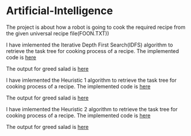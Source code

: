# Artificial-Intelligence
The project is about how a robot is going to cook the required recipe from the given universal recipe file(FOON.TXT))

<p>I have imlemented the Iterative Depth First Search(IDFS) algorithm to retrieve the task tree for cooking process of a recipe. The implemented code is 
<a href="https://github.com/chakradharreddynallu/Artificial-Intelligence/blob/6e5d907e285055a00e6449d617cb3af617247ca7/Chakradhar%20Reddy%20Nallu/IDFS.py">here</a> </p>
The output for greed salad is <a href="https://github.com/chakradharreddynallu/Artificial-Intelligence/blob/6e5d907e285055a00e6449d617cb3af617247ca7/Chakradhar%20Reddy%20Nallu/output_IDFS_greek%20salad.txt"> here</a>

<p>I have imlemented the Heuristic 1 algorithm to retrieve the task tree for cooking process of a recipe. The implemented code is 
<a href="https://github.com/chakradharreddynallu/Artificial-Intelligence/blob/6e5d907e285055a00e6449d617cb3af617247ca7/Chakradhar%20Reddy%20Nallu/Heuristic1.py">here</a> </p>
The output for greed salad is <a href="https://github.com/chakradharreddynallu/Artificial-Intelligence/blob/6e5d907e285055a00e6449d617cb3af617247ca7/Chakradhar%20Reddy%20Nallu/output_heuristic1_greek%20salad.txt"> here</a>

<p>I have imlemented the Heuristic 2 algorithm to retrieve the task tree for cooking process of a recipe. The implemented code is 
<a href="https://github.com/chakradharreddynallu/Artificial-Intelligence/blob/6e5d907e285055a00e6449d617cb3af617247ca7/Chakradhar%20Reddy%20Nallu/Heuristic2.py)">here</a> </p>
The output for greed salad is <a href="https://github.com/chakradharreddynallu/Artificial-Intelligence/blob/6e5d907e285055a00e6449d617cb3af617247ca7/Chakradhar%20Reddy%20Nallu/output_heuristic2_greek%20salad.txt"> here</a>
